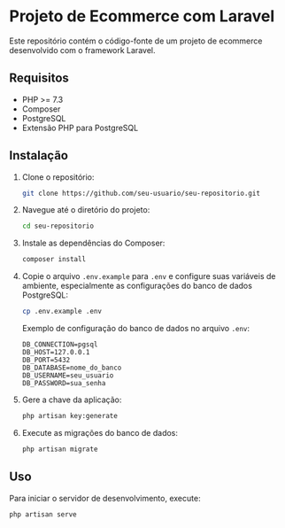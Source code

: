 # Projeto de Ecommerce com Laravel

Este repositório contém o código-fonte de um projeto de ecommerce desenvolvido com o framework Laravel.

## Requisitos

- PHP >= 7.3
- Composer
- PostgreSQL
- Extensão PHP para PostgreSQL

## Instalação

1. Clone o repositório:
    ```sh
    git clone https://github.com/seu-usuario/seu-repositorio.git
    ```
2. Navegue até o diretório do projeto:
    ```sh
    cd seu-repositorio
    ```
3. Instale as dependências do Composer:
    ```sh
    composer install
    ```
4. Copie o arquivo `.env.example` para `.env` e configure suas variáveis de ambiente, especialmente as configurações do banco de dados PostgreSQL:
    ```sh
    cp .env.example .env
    ```
    Exemplo de configuração do banco de dados no arquivo `.env`:
    ```
    DB_CONNECTION=pgsql
    DB_HOST=127.0.0.1
    DB_PORT=5432
    DB_DATABASE=nome_do_banco
    DB_USERNAME=seu_usuario
    DB_PASSWORD=sua_senha
    ```
5. Gere a chave da aplicação:
    ```sh
    php artisan key:generate
    ```
6. Execute as migrações do banco de dados:
    ```sh
    php artisan migrate
    ```

## Uso

Para iniciar o servidor de desenvolvimento, execute:
```sh
php artisan serve
```